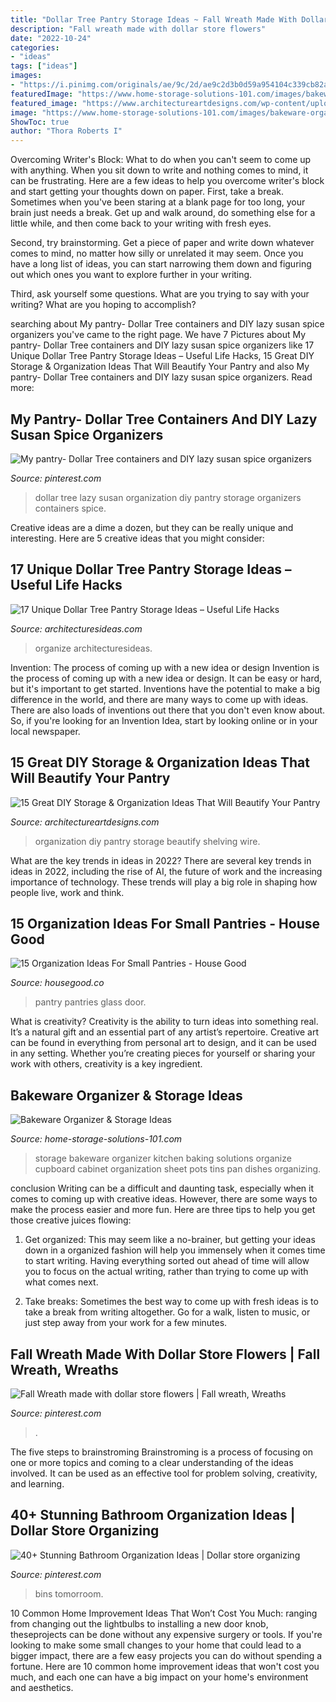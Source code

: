 ```yaml
---
title: "Dollar Tree Pantry Storage Ideas ~ Fall Wreath Made With Dollar Store Flowers"
description: "Fall wreath made with dollar store flowers"
date: "2022-10-24"
categories:
- "ideas"
tags: ["ideas"]
images:
- "https://i.pinimg.com/originals/ae/9c/2d/ae9c2d3b0d59a954104c339cb82af7d9.jpg"
featuredImage: "https://www.home-storage-solutions-101.com/images/bakeware-organizer-collage-2.jpg"
featured_image: "https://www.architectureartdesigns.com/wp-content/uploads/2019/03/15-Great-DIY-Storage-Organization-Ideas-That-Will-Beautify-Your-Pantry-14.jpg"
image: "https://www.home-storage-solutions-101.com/images/bakeware-organizer-collage-2.jpg"
ShowToc: true
author: "Thora Roberts I"
---
```



Overcoming Writer's Block: What to do when you can't seem to come up with anything.
When you sit down to write and nothing comes to mind, it can be frustrating. Here are a few ideas to help you overcome writer's block and start getting your thoughts down on paper.
First, take a break. Sometimes when you've been staring at a blank page for too long, your brain just needs a break. Get up and walk around, do something else for a little while, and then come back to your writing with fresh eyes.

Second, try brainstorming. Get a piece of paper and write down whatever comes to mind, no matter how silly or unrelated it may seem. Once you have a long list of ideas, you can start narrowing them down and figuring out which ones you want to explore further in your writing.

Third, ask yourself some questions. What are you trying to say with your writing? What are you hoping to accomplish?

	

		
searching about My pantry- Dollar Tree containers and DIY lazy susan spice organizers you've came to the right page. We have 7 Pictures about My pantry- Dollar Tree containers and DIY lazy susan spice organizers like 17 Unique Dollar Tree Pantry Storage Ideas – Useful Life Hacks, 15 Great DIY Storage &amp; Organization Ideas That Will Beautify Your Pantry and also My pantry- Dollar Tree containers and DIY lazy susan spice organizers. Read more:
		
    
## My Pantry- Dollar Tree Containers And DIY Lazy Susan Spice Organizers

<img loading=lazy src="https://i.pinimg.com/736x/64/89/e8/6489e87376557b530f4d40b88ac18655--diy-lazy-susan-dollar-tree.jpg" onerror="this.onerror=null;this.src='https://tse1.mm.bing.net/th?id=OIP.47jJsZLDFxP9NetTBZ9d5gHaJ3&amp;pid=15.1';" alt="My pantry- Dollar Tree containers and DIY lazy susan spice organizers">

_Source: pinterest.com_

>dollar tree lazy susan organization diy pantry storage organizers containers spice. 

	

Creative ideas are a dime a dozen, but they can be really unique and interesting. Here are 5 creative ideas that you might consider: 

    
## 17 Unique Dollar Tree Pantry Storage Ideas – Useful Life Hacks

<img loading=lazy src="https://architecturesideas.com/wp-content/uploads/2017/09/8-10.jpg" onerror="this.onerror=null;this.src='https://tse1.mm.bing.net/th?id=OIP.sfzyj42mS2S3lGEV_XzWtAHaHa&amp;pid=15.1';" alt="17 Unique Dollar Tree Pantry Storage Ideas – Useful Life Hacks">

_Source: architecturesideas.com_

>organize architecturesideas. 

	

Invention: The process of coming up with a new idea or design
Invention is the process of coming up with a new idea or design. It can be easy or hard, but it's important to get started. Inventions have the potential to make a big difference in the world, and there are many ways to come up with ideas. There are also loads of inventions out there that you don't even know about. So, if you're looking for an Invention Idea, start by looking online or in your local newspaper.

    
## 15 Great DIY Storage &amp; Organization Ideas That Will Beautify Your Pantry

<img loading=lazy src="https://www.architectureartdesigns.com/wp-content/uploads/2019/03/15-Great-DIY-Storage-Organization-Ideas-That-Will-Beautify-Your-Pantry-14.jpg" onerror="this.onerror=null;this.src='https://tse3.mm.bing.net/th?id=OIP.BjhAFB6gdoom4ctk61H0oQHaNH&amp;pid=15.1';" alt="15 Great DIY Storage &amp; Organization Ideas That Will Beautify Your Pantry">

_Source: architectureartdesigns.com_

>organization diy pantry storage beautify shelving wire. 

	

What are the key trends in ideas in 2022?
There are several key trends in ideas in 2022, including the rise of AI, the future of work and the increasing importance of technology. These trends will play a big role in shaping how people live, work and think.

    
## 15 Organization Ideas For Small Pantries - House Good

<img loading=lazy src="http://housegood.co/wp-content/uploads/2017/05/glass-door-pantry.jpg" onerror="this.onerror=null;this.src='https://tse3.mm.bing.net/th?id=OIP.4-OvKOFups3BYX06w0FdvwHaP9&amp;pid=15.1';" alt="15 Organization Ideas For Small Pantries - House Good">

_Source: housegood.co_

>pantry pantries glass door. 

	

What is creativity?
Creativity is the ability to turn ideas into something real. It’s a natural gift and an essential part of any artist’s repertoire. Creative art can be found in everything from personal art to design, and it can be used in any setting. Whether you’re creating pieces for yourself or sharing your work with others, creativity is a key ingredient.

    
## Bakeware Organizer &amp; Storage Ideas

<img loading=lazy src="https://www.home-storage-solutions-101.com/images/bakeware-organizer-collage-2.jpg" onerror="this.onerror=null;this.src='https://tse2.mm.bing.net/th?id=OIP.tF2RkkPCDxz19gy6FXyE-AHaPX&amp;pid=15.1';" alt="Bakeware Organizer &amp; Storage Ideas">

_Source: home-storage-solutions-101.com_

>storage bakeware organizer kitchen baking solutions organize cupboard cabinet organization sheet pots tins pan dishes organizing. 

	

conclusion
Writing can be a difficult and daunting task, especially when it comes to coming up with creative ideas. However, there are some ways to make the process easier and more fun. Here are three tips to help you get those creative juices flowing:
1. Get organized: This may seem like a no-brainer, but getting your ideas down in a organized fashion will help you immensely when it comes time to start writing. Having everything sorted out ahead of time will allow you to focus on the actual writing, rather than trying to come up with what comes next.

2. Take breaks: Sometimes the best way to come up with fresh ideas is to take a break from writing altogether. Go for a walk, listen to music, or just step away from your work for a few minutes.

    
## Fall Wreath Made With Dollar Store Flowers | Fall Wreath, Wreaths

<img loading=lazy src="https://i.pinimg.com/originals/ae/9c/2d/ae9c2d3b0d59a954104c339cb82af7d9.jpg" onerror="this.onerror=null;this.src='https://tse1.mm.bing.net/th?id=OIP.SYjotbKCu_fPsEDAADzTMQHaJ4&amp;pid=15.1';" alt="Fall Wreath made with dollar store flowers | Fall wreath, Wreaths">

_Source: pinterest.com_

>. 

	

The five steps to brainstroming
Brainstroming is a process of focusing on one or more topics and coming to a clear understanding of the ideas involved. It can be used as an effective tool for problem solving, creativity, and learning.

    
## 40+ Stunning Bathroom Organization Ideas | Dollar Store Organizing

<img loading=lazy src="https://i.pinimg.com/736x/4e/28/d1/4e28d1d638150070439c05c5a3bbaece.jpg" onerror="this.onerror=null;this.src='https://tse2.mm.bing.net/th?id=OIP.0sFDE7wBmD4txevphGUU5QHaLH&amp;pid=15.1';" alt="40+ Stunning Bathroom Organization Ideas | Dollar store organizing">

_Source: pinterest.com_

>bins tomorroom. 

	

10 Common Home Improvement Ideas That Won’t Cost You Much: ranging from changing out the lightbulbs to installing a new door knob, theseprojects can be done without any expensive surgery or tools.
If you're looking to make some small changes to your home that could lead to a bigger impact, there are a few easy projects you can do without spending a fortune. Here are 10 common home improvement ideas that won't cost you much, and each one can have a big impact on your home's environment and aesthetics.


